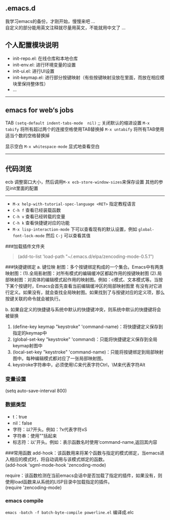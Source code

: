 
.emacs.d
---------

我学习emacs的备份，才刚开始，慢慢来吧 ...   
自定义的部分能用英文注释就尽量用英文，不能就用中文了 ...   

个人配置模块说明
---------------
- init-repo.el: 在线仓库和本地仓库
- init-env.el: 进行环境变量的设置
- init-ui.el: 进行UI设置
- init-keymap.el: 进行部分按键映射（有些按键映射没放在里面，而放在相应模块里保持整体性）
- ... 

*********************************************************************************
emacs for web‘s jobs
--------------------
TAB
`(setq-default indent-tabs-mode  nil)` ;; 关闭默认的缩进设置
`M-x tabify` 将所有超过两个的连接空格使用TAB替换掉
`M-x untabify` 将所有TAB使用适当个数的空格替换掉

显示空白
`M-x whitespace-mode` 显式地查看空白  

*********************************************************************************

代码浏览
-------

ecb
调整窗口大小，然后调用`M-x ecb-store-window-sizes`来保存设置
其他的参见init里面的配置

*********************************************************************************

- `M-x help-with-tutorial-spec-language <RET>` 指定教程语言
- `C-h f` 查看已经装载函数
- `C-h v` 查看已经转载的变量
- `C-h k` 查看快捷键对应的功能  
- `M-x lisp-interaction-mode` 下可以查看现有的默认设置，例如 `global-font-lock-mode` 然后 `C-j` 可以查看其值  

###加载插件文件夹
>(add-to-list 'load-path "~/.emacs.d/elpa/zencoding-mode-0.5.1")

###快捷键绑定
a. 键位映 射图：多个按键绑定构成的一个集合。Emacs中有两类映射图：(1).全局影射图：对所有模式的编辑缓冲区都起作用的按键映射图 (2).局部映射图：对具体的编辑模式起作用的映射图。例如：c模式、文本模式等。当按下某个按键时，Emacs会首先查看当前编辑缓冲区的局部映射图里 有没有对它进行定义。如果没有，就会查找全局映射图。如果找到了与按键对应的定义项，那么按键关联的命令就会被执行。  

b. 如果自定义的快捷键与系统中默认的快捷键冲突，则系统中默认的快捷键将会被替换  


1. (define-key keymap "keystroke" 'command-name)：将快捷键定义保存到指定的keymap中
2. (global-set-key "keystroke" 'command)：只能将快捷键定义保存到全局keymap射图中
3. (local-set-key "keystroke" 'command-name)：只能将按键绑定到局部映射图中。每种编辑模式都对应了一张局部映射图。
4. keystroke字符串中，必须使用\C来代表字符Ctrl，\M来代表字符Alt

### 变量设置
(setq auto-save-interval 800)


### 数据类型
- t：true
- nil：false
- 字符：以?开头。例如：?x代表字符xS     
- 字符串：使用""括起来
- 标志符：以'开头。例如：表示函数名时使用‘command-name,返回其内容

###常用函数
add-hook：该函数用来将某个函数与指定的模式绑定，当emacs进入相应的模式时，将自动调用与该模式绑定的函数。  
(add-hook 'sgml-mode-hook 'zencoding-mode)    

require：该函数检测在当前emacs会话中是否加载了指定的插件，如果没有，则使用load函数来从系统的LISP目录中加载指定的插件。  
(require 'zencoding-mode)     


### emacs compile
`emacs -batch -f batch-byte-compile powerline.el` 编译成.elc  
